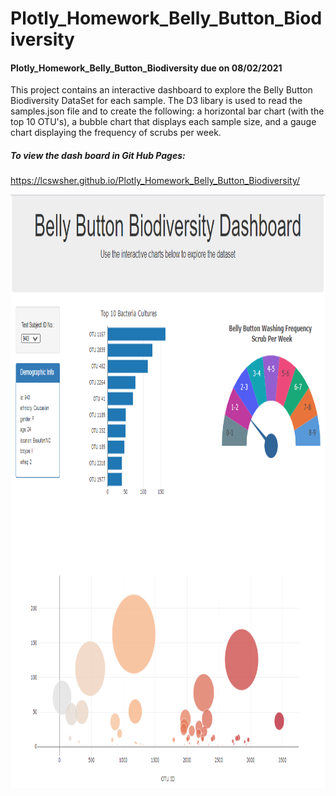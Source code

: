 # Plotly_Homework_Belly_Button_Biodiversity
#### Plotly_Homework_Belly_Button_Biodiversity due on 08/02/2021

This project contains an interactive dashboard to explore the Belly Button Biodiversity DataSet for each sample.  The D3 libary 
is used to read the samples.json file and to create the following: a horizontal bar chart (with the top 10 OTU's), a bubble chart that displays each sample size, 
and a gauge chart displaying the frequency of scrubs per week.

  
##### To view the dash board in Git Hub Pages:
https://lcswsher.github.io/Plotly_Homework_Belly_Button_Biodiversity/

<img src="Images/Dashboard.png" height="950">

